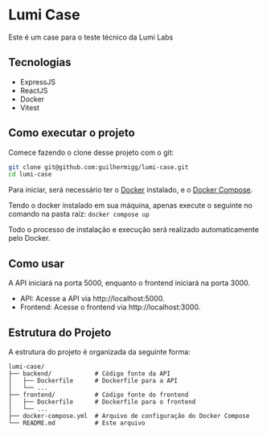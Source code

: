 # Lumi Case

Este é um case para o teste técnico da Lumi Labs

## Tecnologias
- ExpressJS
- ReactJS
- Docker
- Vitest

## Como executar o projeto

Comece fazendo o clone desse projeto com o git:

```sh
git clone git@github.com:guilhermigg/lumi-case.git
cd lumi-case
```

Para iniciar, será necessário ter o [Docker](https://docs.docker.com/engine/install/) instalado, e o [Docker Compose](https://docs.docker.com/compose/install/).

Tendo o docker instalado em sua máquina, apenas execute o seguinte no comando na pasta raíz:
`docker compose up`

Todo o processo de instalação e execução será realizado automaticamente pelo Docker.

## Como usar

A API iniciará na porta 5000, enquanto o frontend iniciará na porta 3000.
- API: Acesse a API via http://localhost:5000.
- Frontend: Acesse o frontend via http://localhost:3000.

## Estrutura do Projeto

A estrutura do projeto é organizada da seguinte forma:
```
lumi-case/
├── backend/            # Código fonte da API
│   ├── Dockerfile      # Dockerfile para a API
│   └── ...
├── frontend/           # Código fonte do frontend
│   ├── Dockerfile      # Dockerfile para o frontend
│   └── ...
├── docker-compose.yml  # Arquivo de configuração do Docker Compose
└── README.md           # Este arquivo
```